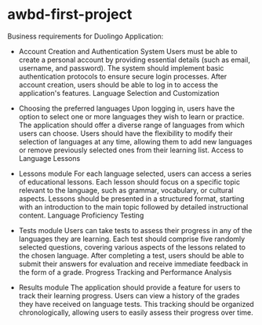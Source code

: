 # awbd-first-project

Business requirements for Duolingo Application:

- Account Creation and Authentication System
Users must be able to create a personal account by providing essential details (such as email, username, and password). The system should implement basic authentication protocols to ensure secure login processes. After account creation, users should be able to log in to access the application's features. Language Selection and Customization

- Choosing the preferred languages Upon logging in, users have the option to select one or more languages they wish to learn or practice. The application should offer a diverse range of languages from which users can choose. Users should have the flexibility to modify their selection of languages at any time, allowing them to add new languages or remove previously selected ones from their learning list. Access to Language Lessons

- Lessons module For each language selected, users can access a series of educational lessons. Each lesson should focus on a specific topic relevant to the language, such as grammar, vocabulary, or cultural aspects. Lessons should be presented in a structured format, starting with an introduction to the main topic followed by detailed instructional content. Language Proficiency Testing

- Tests module Users can take tests to assess their progress in any of the languages they are learning. Each test should comprise five randomly selected questions, covering various aspects of the lessons related to the chosen language. After completing a test, users should be able to submit their answers for evaluation and receive immediate feedback in the form of a grade. Progress Tracking and Performance Analysis

- Results module The application should provide a feature for users to track their learning progress. Users can view a history of the grades they have received on language tests. This tracking should be organized chronologically, allowing users to easily assess their progress over time.
